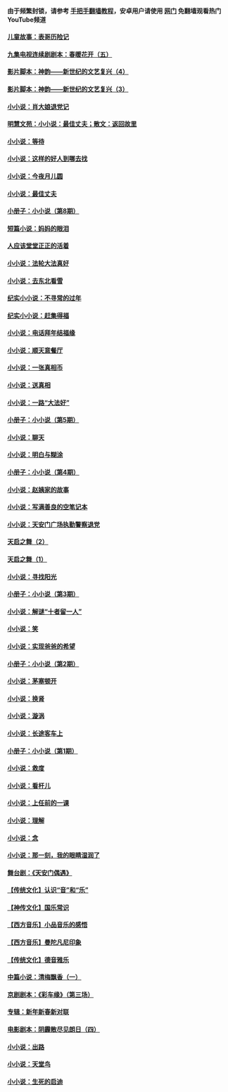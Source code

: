 #### 由于频繁封锁，请参考 [手把手翻墙教程](https://github.com/gfw-breaker/guides/wiki/)，安卓用户请使用 [网门](https://github.com/gfw-breaker/nogfw/blob/master/dl.md?t=06120100) 免翻墙观看热门YouTube频道 

#### [儿童故事：表哥历险记](../pages/328/383535.md?t=06120100) 

#### [九集电视连续剧剧本：春暖花开（五）](../pages/328/275919.md?t=06120100) 

#### [影片脚本：神韵——新世纪的文艺复兴（4）](../pages/328/266089.md?t=06120100) 

#### [影片脚本：神韵——新世纪的文艺复兴（3）](../pages/328/266087.md?t=06120100) 

#### [小小说：肖大娘退党记](../pages/328/239807.md?t=06120100) 

#### [明慧文苑：小小说：最佳丈夫；散文：返回故里](../pages/328/3439.md?t=06120100) 

#### [小小说：等待](../pages/328/223927.md?t=06120100) 

#### [小小说：这样的好人到哪去找](../pages/328/209396.md?t=06120100) 

#### [小小说：今夜月儿圆](../pages/328/193588.md?t=06120100) 

#### [小小说：最佳丈夫](../pages/328/190938.md?t=06120100) 

#### [小册子：小小说（第8期）](../pages/328/188202.md?t=06120100) 

#### [短篇小说：妈妈的眼泪](../pages/328/187712.md?t=06120100) 

#### [人应该堂堂正正的活着](../pages/328/182430.md?t=06120100) 

#### [小小说：法轮大法真好](../pages/328/174669.md?t=06120100) 

#### [小小说：去东北看雪](../pages/328/173882.md?t=06120100) 

#### [纪实小小说：不寻常的过年](../pages/328/173187.md?t=06120100) 

#### [纪实小小说：赶集得福](../pages/328/172652.md?t=06120100) 

#### [小小说：电话拜年结福缘](../pages/328/172533.md?t=06120100) 

#### [小小说：顺天意餐厅](../pages/328/170182.md?t=06120100) 

#### [小小说：一张真相币](../pages/328/169410.md?t=06120100) 

#### [小小说：送真相](../pages/328/166713.md?t=06120100) 

#### [小小说：一路“大法好”](../pages/328/162016.md?t=06120100) 

#### [小册子：小小说（第5期）](../pages/328/161131.md?t=06120100) 

#### [小小说：聊天](../pages/328/159640.md?t=06120100) 

#### [小小说：明白与糊涂](../pages/328/158101.md?t=06120100) 

#### [小册子：小小说（第4期）](../pages/328/158006.md?t=06120100) 

#### [小小说：赵姨家的故事](../pages/328/157843.md?t=06120100) 

#### [小小说：写满善良的空笔记本](../pages/328/157382.md?t=06120100) 

#### [小小说：天安门广场执勤警察退党](../pages/328/156982.md?t=06120100) 

#### [天启之舞（2）](../pages/328/153440.md?t=06120100) 

#### [天启之舞（1）](../pages/328/153439.md?t=06120100) 

#### [小小说：寻找阳光](../pages/328/153065.md?t=06120100) 

#### [小册子：小小说（第3期）](../pages/328/151715.md?t=06120100) 

#### [小小说：解谜“十者留一人”](../pages/328/148967.md?t=06120100) 

#### [小小说：笑](../pages/328/148905.md?t=06120100) 

#### [小小说：实现爸爸的希望](../pages/328/148096.md?t=06120100) 

#### [小册子：小小说（第2期）](../pages/328/147214.md?t=06120100) 

#### [小小说：茅塞顿开](../pages/328/147030.md?t=06120100) 

#### [小小说：换肾](../pages/328/146770.md?t=06120100) 

#### [小小说：漩涡](../pages/328/146683.md?t=06120100) 

#### [小小说：长途客车上](../pages/328/145076.md?t=06120100) 

#### [小册子：小小说（第1期）](../pages/328/143963.md?t=06120100) 

#### [小小说：救度](../pages/328/143927.md?t=06120100) 

#### [小小说：看杆儿](../pages/328/142137.md?t=06120100) 

#### [小小说：上任前的一课](../pages/328/140808.md?t=06120100) 

#### [小小说：理解](../pages/328/140476.md?t=06120100) 

#### [小小说：念](../pages/328/139513.md?t=06120100) 

#### [小小说：那一刻，我的眼睛湿润了](../pages/328/138476.md?t=06120100) 

#### [舞台剧：《天安门偶遇》](../pages/328/117155.md?t=06120100) 

#### [【传统文化】认识“音”和“乐”](../pages/328/108667.md?t=06120100) 

#### [【神传文化】国乐常识](../pages/328/104225.md?t=06120100) 

#### [【西方音乐】小品音乐的感悟](../pages/328/102924.md?t=06120100) 

#### [【西方音乐】曼陀凡尼印象](../pages/328/102922.md?t=06120100) 

#### [【传统文化】德音雅乐](../pages/328/102923.md?t=06120100) 

#### [中篇小说：清梅飘香（一）](../pages/328/101058.md?t=06120100) 

#### [京剧剧本：《彩车缘》（第三场）](../pages/328/96434.md?t=06120100) 

#### [专辑：新年新春新对联](../pages/328/94991.md?t=06120100) 

#### [电影剧本：阴霾散尽见朗日（四）](../pages/328/87081.md?t=06120100) 

#### [小小说：出路](../pages/328/84848.md?t=06120100) 

#### [小小说：天堂鸟](../pages/328/83084.md?t=06120100) 

#### [小小说：生死的启迪](../pages/328/70977.md?t=06120100) 

